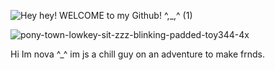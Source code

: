 ![Hey hey! WELCOME to my Github! ^,_,^ (1)](https://github.com/user-attachments/assets/2f4aed78-72a0-401b-9e85-d855587e9a4c)


![pony-town-lowkey-sit-zzz-blinking-padded-toy344-4x](https://github.com/user-attachments/assets/a3f86642-b79f-4b74-80c7-dd954e84d7db)

Hi Im nova ^_^ im js a chill guy on an adventure to make frnds. 
